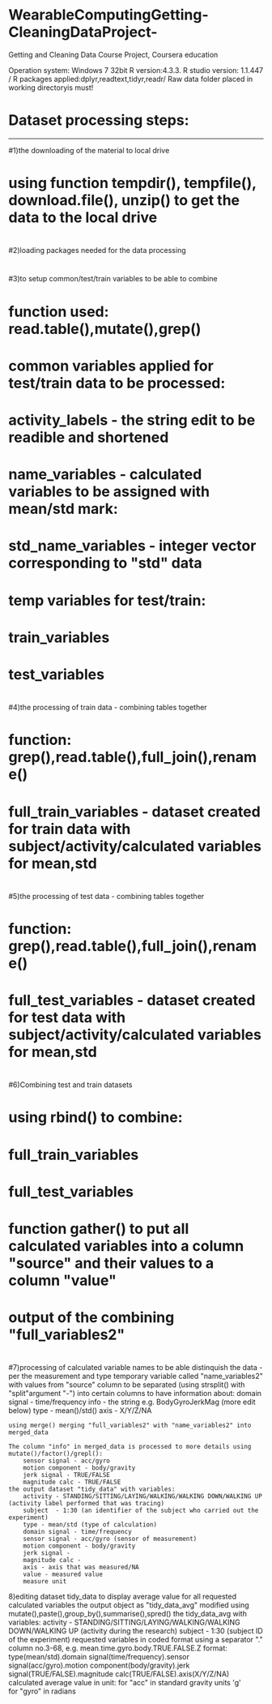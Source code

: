 # WearableComputingGetting-CleaningDataProject-
Getting and Cleaning Data Course Project, Coursera education

Operation system: Windows 7 32bit
R version:4.3.3.
R studio version: 1.1.447 /
R packages applied:dplyr,readtext,tidyr,readr/
Raw data folder placed in working directoryis must!


# Dataset processing steps:
--------------------------
#1)the downloading of the material to local drive
#	using function tempdir(), tempfile(), download.file(), unzip() to get the data to the local drive
#
#2)loading packages needed for the data processing
#
#3)to setup common/test/train variables to be able to combine
#	function used: read.table(),mutate(),grep()
#	common variables applied for test/train data to be processed:
#		activity_labels - the string edit to be readible and shortened
#		name_variables - calculated variables to be assigned with mean/std mark:
#			std_name_variables - integer vector corresponding to "std" data
#	temp variables for test/train:
#		train_variables
#		test_variables	 	
#
#4)the processing of train data - combining tables together
#	function: grep(),read.table(),full_join(),rename()
#	full_train_variables - dataset created for train data with subject/activity/calculated variables for mean,std
#
#5)the processing of test data - combining tables together
#	function: grep(),read.table(),full_join(),rename()
#	full_test_variables - dataset created for test data with subject/activity/calculated variables for mean,std
#
#6)Combining test and train datasets
#	using rbind() to combine:
#		full_train_variables
#		full_test_variables
#	function gather() to put all calculated variables into a column "source" and their values to a column "value"
#	output of the combining "full_variables2"
#
#7)processing of calculated variable names to be able distinquish the data - per the measurement and type
	temporary variable called "name_variables2" with values from "source" column to be separated (using strsplit() with "split"argument "-") into certain columns to have information about:
		domain signal - time/frequency
		info - the string e.g. BodyGyroJerkMag (more edit below)
		type - mean()/std()
		axis - X/Y/Z/NA
	
	using merge() merging "full_variables2" with "name_variables2" into merged_data
	
	The column "info" in merged_data is processed to more details using mutate()/factor()/grepl():
		sensor signal - acc/gyro
		motion component - body/gravity
		jerk signal - TRUE/FALSE
		magnitude calc - TRUE/FALSE
	the output dataset "tidy_data" with variables:
		activity - STANDING/SITTING/LAYING/WALKING/WALKING DOWN/WALKING UP (activity label performed that was tracing)
		subject  - 1:30 (an identifier of the subject who carried out the experiment)
		type - mean/std (type of calculation)
		domain signal - time/frequency    
		sensor signal - acc/gyro (sensor of measurement)    
		motion component - body/gravity
		jerk signal -     
		magnitude calc - 
		axis - axis that was measured/NA            
		value - measured value           
		measure unit

8)editing dataset tidy_data to display average value for all requested calculated variables
	the output object as "tidy_data_avg" modified using mutate(),paste(),group_by(),summarise(),spred()
	the tidy_data_avg with variables:
		activity - STANDING/SITTING/LAYING/WALKING/WALKING DOWN/WALKING UP (activity during the research)
		subject  - 1:30 (subject ID of the experiment)
		requested variables in coded format using a separator "." column no.3-68, e.g. mean.time.gyro.body.TRUE.FALSE.Z
		format:
		type(mean/std).domain signal(time/frequency).sensor signal(acc/gyro).motion component(body/gravity).jerk signal(TRUE/FALSE).magnitude calc(TRUE/FALSE).axis(X/Y/Z/NA)	
	calculated average value in unit:	for "acc" in standard gravity units 'g'         	
						for "gyro" in radians
